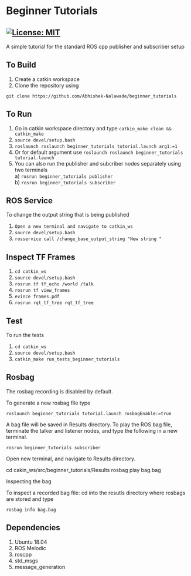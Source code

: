 # Beginner Tutorials
[![License: MIT](https://img.shields.io/badge/License-MIT-green.svg)](https://opensource.org/licenses/MIT)
-------

A simple tutorial for the standard ROS cpp publisher and subscriber setup


## To Build
1) Create a catkin workspace
2) Clone the repository using

```
git clone https://github.com/Abhishek-Nalawade/beginner_tutorials
```

## To Run
1) Go in catkin workspace directory and type ```catkin_make clean && catkin_make```
2) ```source devel/setup.bash```
3) ```roslaunch roslaunch beginner_tutorials tutorial.launch arg1:=1```
3) Or for default argument use ```roslaunch roslaunch beginner_tutorials tutorial.launch```
4) You can also run the publisher and subcriber nodes separately using two terminals\
	a) ```rosrun beginner_tutorials publisher```\
	b) ```rosrun beginner_tutorials subscriber```

## ROS Service
To change the output string that is being published
1) ```Open a new terminal and navigate to catkin_ws```
2) ```source devel/setup.bash```
3) ```rosservice call /change_base_output_string "New string "```


## Inspect TF Frames


1) ```cd catkin_ws```
2) ```source devel/setup.bash```
3) ```rosrun tf tf_echo /world /talk```
4) ```rosrun tf view_frames```
5) ```evince frames.pdf```
6) ```rosrun rqt_tf_tree rqt_tf_tree```

## Test
To run the tests
1) ```cd catkin_ws```
2) ```source devel/setup.bash```
3) ```catkin_make run_tests_beginner_tutorials```

## Rosbag

The rosbag recording is disabled by default.

To generate a new rosbag file type

```roslaunch beginner_tutorials tutorial.launch rosbagEnable:=true```

A bag file will be saved in Results directory. To play the ROS bag file, terminate the talker and listener nodes, and type the following in a new terminal.

```rosrun beginner_tutorials subscriber```

Open new terminal, and navigate to Results directory.

cd cakin_ws/src/beginner_tutorials/Results
rosbag play bag.bag


Inspecting the bag

To inspect a recorded bag file: cd into the resutls directory where rosbags are stored and type

```rosbag info bag.bag```



## Dependencies
1) Ubuntu 18.04
2) ROS Melodic
3) roscpp
4) std_msgs
5) message_generation
